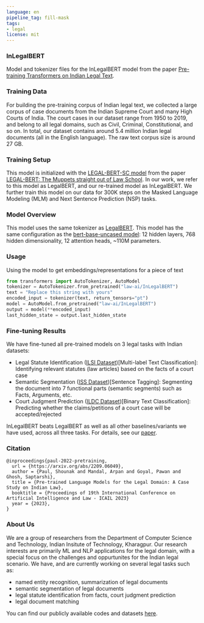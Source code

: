 ```yaml
---
language: en
pipeline_tag: fill-mask
tags: 
- legal
license: mit
---
```


###  InLegalBERT
Model and tokenizer files for the InLegalBERT model from the paper [Pre-training Transformers on Indian Legal Text](https://arxiv.org/abs/2209.06049).

### Training Data
For building the pre-training corpus of Indian legal text, we collected a large corpus of case documents from the Indian Supreme Court and many High Courts of India.
The court cases in our dataset range from 1950 to 2019, and belong to all legal domains, such as Civil, Criminal, Constitutional, and so on.
In total, our dataset contains around 5.4 million Indian legal documents (all in the English language). 
The raw text corpus size is around 27 GB.

### Training Setup
This model is initialized with the [LEGAL-BERT-SC model](https://huggingface.co/nlpaueb/legal-bert-base-uncased) from the paper [LEGAL-BERT: The Muppets straight out of Law School](https://aclanthology.org/2020.findings-emnlp.261/). In our work, we refer to this model as LegalBERT, and our re-trained model as InLegalBERT.
We further train this model on our data for 300K steps on the Masked Language Modeling (MLM) and Next Sentence Prediction (NSP) tasks.

### Model Overview
This model uses the same tokenizer as [LegalBERT](https://huggingface.co/nlpaueb/legal-bert-base-uncased).
This model has the same configuration as the [bert-base-uncased model](https://huggingface.co/bert-base-uncased):
12 hidden layers, 768 hidden dimensionality, 12 attention heads, ~110M parameters.

### Usage
Using the model to get embeddings/representations for a piece of text
```python
from transformers import AutoTokenizer, AutoModel
tokenizer = AutoTokenizer.from_pretrained("law-ai/InLegalBERT")
text = "Replace this string with yours"
encoded_input = tokenizer(text, return_tensors="pt")
model = AutoModel.from_pretrained("law-ai/InLegalBERT")
output = model(**encoded_input)
last_hidden_state = output.last_hidden_state
```

### Fine-tuning Results
We have fine-tuned all pre-trained models on 3 legal tasks with Indian datasets:
* Legal Statute Identification ([ILSI Dataset](https://arxiv.org/abs/2112.14731))[Multi-label Text Classification]: Identifying relevant statutes (law articles) based on the facts of a court case
* Semantic Segmentation ([ISS Dataset](https://arxiv.org/abs/1911.05405))[Sentence Tagging]: Segmenting the document into 7 functional parts (semantic segments) such as Facts, Arguments, etc.
* Court Judgment Prediction ([ILDC Dataset](https://arxiv.org/abs/2105.13562))[Binary Text Classification]: Predicting whether the claims/petitions of a court case will be accepted/rejected

InLegalBERT beats LegalBERT as well as all other baselines/variants we have used, across all three tasks. For details, see our [paper](https://arxiv.org/abs/2209.06049).

### Citation
```
@inproceedings{paul-2022-pretraining,
  url = {https://arxiv.org/abs/2209.06049},
  author = {Paul, Shounak and Mandal, Arpan and Goyal, Pawan and Ghosh, Saptarshi},
  title = {Pre-trained Language Models for the Legal Domain: A Case Study on Indian Law},
  booktitle = {Proceedings of 19th International Conference on Artificial Intelligence and Law - ICAIL 2023}
  year = {2023},
}
```

### About Us
We are a group of researchers from the Department of Computer Science and Technology, Indian Insitute of Technology, Kharagpur. 
Our research interests are primarily ML and NLP applications for the legal domain, with a special focus on the challenges and oppurtunites for the Indian legal scenario. 
We have, and are currently working on several legal tasks such as:
* named entity recognition, summarization of legal documents
* semantic segmentation of legal documents
* legal statute identification from facts, court judgment prediction
* legal document matching

You can find our publicly available codes and datasets [here](https://github.com/Law-AI). 